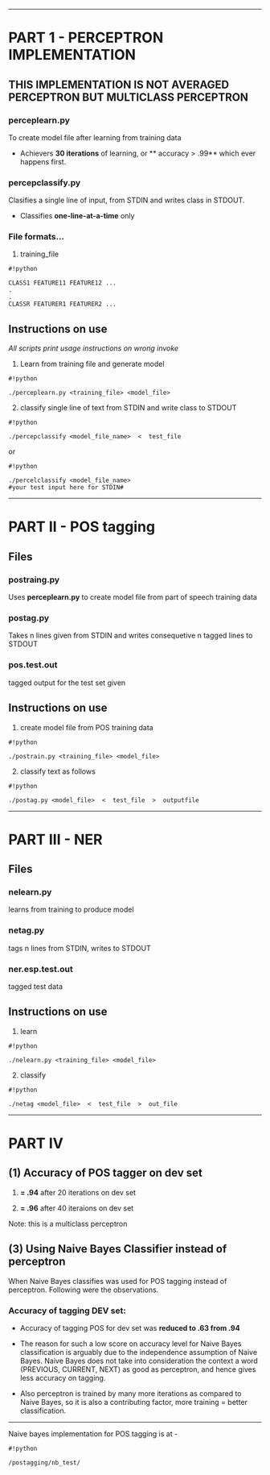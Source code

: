 ------------------------------------------------------------------------------------------------------------------------------------------
# PART 1  - PERCEPTRON  IMPLEMENTATION #

## THIS IMPLEMENTATION IS NOT AVERAGED PERCEPTRON BUT MULTICLASS PERCEPTRON ##

### perceplearn.py ###

To create model file after learning from training data

* Achievers **30 iterations** of learning, or ** accuracy > .99** which ever happens first.

### percepclassify.py ###

Clasifies a single line of input, from STDIN and writes class in STDOUT.

* Classifies **one-line-at-a-time** only

### File formats... ###

1. training_file 

```
#!python

CLASS1 FEATURE11 FEATURE12 ...
.
.
CLASSR FEATURER1 FEATURER2 ...

```
## Instructions on use ##
*All scripts print usage instructions on wrong invoke*

1. Learn from training file and generate model


```
#!python

./perceplearn.py <training_file> <model_file>
```
2. classify single line of text from STDIN and write class to STDOUT

```
#!python

./percepclassify <model_file_name>  <  test_file
```
or

```
#!python

./percelclassify <model_file_name>  
#your test input here for STDIN#
```

----------------------------------------------------------------------------------------------------------------------------
# PART II - POS tagging #

## Files ##

### postraing.py ###

Uses **perceplearn.py** to create model file from part of speech training data

### postag.py ###

Takes n lines given from STDIN and writes consequetive n tagged lines to STDOUT

### pos.test.out ###

tagged output for the test set given

## Instructions on use ##

1. create model file from POS training data


```
#!python

./postrain.py <training_file> <model_file>

```
 
2. classify text as follows


```
#!python

./postag.py <model_file>  <  test_file  >  outputfile 
```
-------------------------------------------------------------------------------------------------------------------------------------------
# PART III - NER #


## Files ##

### nelearn.py ###

learns from training to produce model

### netag.py ###

tags n lines from STDIN, writes to STDOUT

### ner.esp.test.out ###

tagged test data

## Instructions on use ##

1. learn


```
#!python

./nelearn.py <training_file> <model_file>
```

2. classify


```
#!python

./netag <model_file>  <  test_file  >  out_file
```
-----------------------------------------------------------------------------------------------------------------------------------------

# PART IV #

## (1) Accuracy of POS tagger on dev set ##

1. **=  .94** after 20 iterations on dev set

2. **=  .96** after 40 iteraions on dev set

Note: this is a multiclass perceptron

## (3) Using Naive Bayes Classifier instead of perceptron ##

When Naive Bayes classifies was used for POS tagging instead of perceptron. Following were the observations.

### Accuracy of tagging DEV set: ###

* Accuracy of tagging POS for dev set was **reduced to .63 from .94**

* The reason for such a low score on accuracy level for Naive Bayes classification is arguably due to the independence assumption of Naive Bayes. Naive Bayes does not take into consideration the context a word (PREVIOUS, CURRENT, NEXT) as good as perceptron, and hence gives less accuracy on tagging.

* Also  perceptron is trained by many more iterations as compared to Naive Bayes, so it is also a contributing factor, more training = better classification.

-------------------------------------------------------------------------------------------------------------------------------

Naive bayes implementation for POS tagging is at - 
```
#!python

/postagging/nb_test/
```
